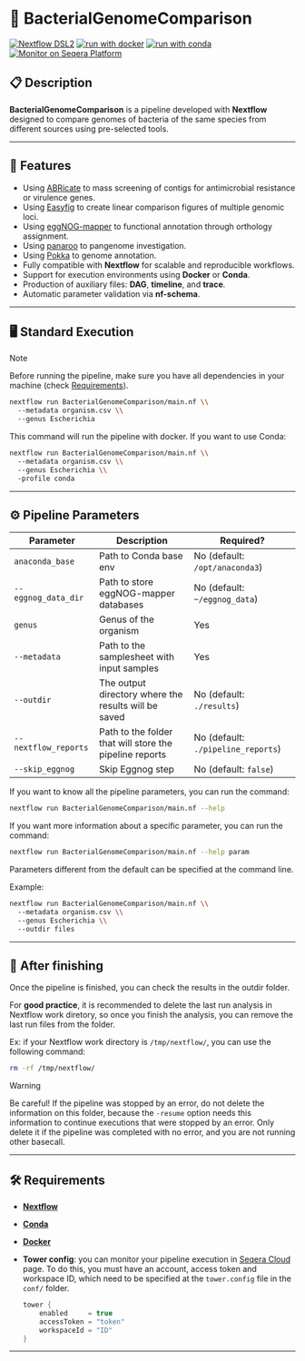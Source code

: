 # 🦠 BacterialGenomeComparison

[![Nextflow DSL2](https://img.shields.io/badge/Nextflow%20DSL2-%E2%89%A524.04.2-23aa62.svg?logo=nextflow&logoColor=30a969&style=flat)](https://www.nextflow.io/docs/latest/install.html)
[![run with docker](https://img.shields.io/badge/run%20with-docker-0db7ed?labelColor=5c5c5c&logo=docker)](https://docs.docker.com/engine/install/ubuntu/)
[![run with conda](https://img.shields.io/badge/run%20with-conda-3EB049?labelColor=5c5c5c&logo=anaconda)](https://docs.conda.io/projects/conda/en/latest/user-guide/install/index.html)
[![Monitor on Seqera Platform](https://img.shields.io/badge/Monitor%20%F0%9F%9A%A8-Seqera%20Platform-ee8cff?logo=seqera&logoColor=fff)](https://cloud.seqera.io/)

## 📋 Description

**BacterialGenomeComparison** is a pipeline developed with **Nextflow** designed to compare genomes of bacteria of the same species from different sources using pre-selected tools.

---

## 🚀 Features

- Using [ABRicate](https://github.com/tseemann/abricate) to mass screening of contigs for antimicrobial resistance or virulence genes.
- Using [Easyfig](https://mjsull.github.io/Easyfig/) to create linear comparison figures of multiple genomic loci.
- Using [eggNOG-mapper](https://github.com/eggnogdb/eggnog-mapper) to functional annotation through orthology assignment.
- Using [panaroo](https://github.com/gtonkinhill/panaroo) to pangenome investigation.
- Using [Pokka](https://github.com/tseemann/prokka) to genome annotation.
- Fully compatible with **Nextflow** for scalable and reproducible workflows.
- Support for execution environments using **Docker** or **Conda**.
- Production of auxiliary files: **DAG**, **timeline**, and **trace**.
- Automatic parameter validation via **nf-schema**.

---

## 🖥️ Standard Execution

> [!NOTE]
> Before running the pipeline, make sure you have all dependencies in your machine (check [Requirements](#️-requirements)).

```bash
nextflow run BacterialGenomeComparison/main.nf \\
  --metadata organism.csv \\
  --genus Escherichia
```

This command will run the pipeline with docker. If you want to use Conda:

```bash
nextflow run BacterialGenomeComparison/main.nf \\
  --metadata organism.csv \\
  --genus Escherichia \\
  -profile conda
```

---

## ⚙️ Pipeline Parameters

| **Parameter**             | **Description**                                         | **Required?**                      |
| --------------------------| --------------------------------------------------------|------------------------------------|
| `anaconda_base`           | Path to Conda base env                                  | No (default: `/opt/anaconda3`)     |
| `--eggnog_data_dir`       | Path to store eggNOG-mapper databases                   | No (default: `~/eggnog_data`)      |
| `genus`                   | Genus of the organism                                   | Yes                                |
| `--metadata`              | Path to the samplesheet with input samples              | Yes                                |
| `--outdir`                | The output directory where the results will be saved    | No (default: `./results`)          |
| `--nextflow_reports`      | Path to the folder that will store the pipeline reports | No (default: `./pipeline_reports`) |
| `--skip_eggnog`           | Skip Eggnog step                                        | No (default: `false`)              |

If you want to know all the pipeline parameters, you can run the command:

```bash
nextflow run BacterialGenomeComparison/main.nf --help
```

If you want more information about a specific parameter, you can run the command:

```bash
nextflow run BacterialGenomeComparison/main.nf --help param
```

Parameters different from the default can be specified at the command line.

Example:

```bash
nextflow run BacterialGenomeComparison/main.nf \\
  --metadata organism.csv \\
  --genus Escherichia \\
  --outdir files
```

---

## 🧹 After finishing

Once the pipeline is finished, you can check the results in the outdir folder.

For **good practice**, it is recommended to delete the last run analysis in Nextflow work diretory, so once you finish the analysis, you can remove the last run files from the folder.

Ex: if your Nextflow work directory is `/tmp/nextflow/`, you can use the following command:

```bash
rm -rf /tmp/nextflow/
```

> [!WARNING]
> Be careful! If the pipeline was stopped by an error, do not delete the information on this folder, because the `-resume` option needs this information to continue executions that were stopped by an error. Only delete it if the pipeline was completed with no error, and you are not running other basecall.

---

## 🛠️ Requirements

- **[Nextflow](https://www.nextflow.io/docs/latest/install.html)**
- **[Conda](https://docs.conda.io/projects/conda/en/latest/user-guide/install/index.html)**
- **[Docker](https://docs.docker.com/engine/install/ubuntu/)**
- **Tower config**: you can monitor your pipeline execution in [Seqera Cloud](https://cloud.seqera.io/) page. To do this, you must have an account, access token and workspace ID, which need to be specified at the `tower.config` file in the `conf/` folder.

    ```groovy
    tower {
        enabled     = true
        accessToken = "token"
        workspaceId = "ID"
    }
    ```

---
